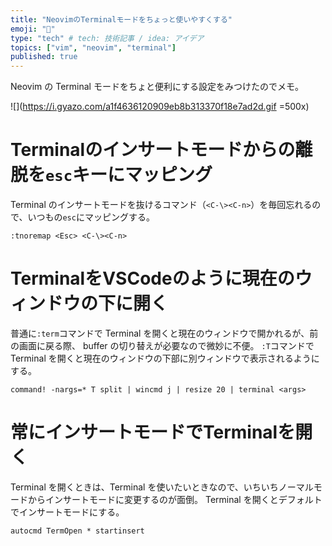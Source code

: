 ```yaml
---
title: "NeovimのTerminalモードをちょっと使いやすくする"
emoji: "🏴"
type: "tech" # tech: 技術記事 / idea: アイデア
topics: ["vim", "neovim", "terminal"]
published: true
---
```


Neovim の Terminal モードをちょと便利にする設定をみつけたのでメモ。

![](https://i.gyazo.com/a1f4636120909eb8b313370f18e7ad2d.gif =500x)

# Terminalのインサートモードからの離脱を`esc`キーにマッピング

Terminal のインサートモードを抜けるコマンド（`<C-\><C-n>`）を毎回忘れるので、いつもの`esc`にマッピングする。

```vim:.config/nvim/init.vim
:tnoremap <Esc> <C-\><C-n>
```

# TerminalをVSCodeのように現在のウィンドウの下に開く

普通に`:term`コマンドで Terminal を開くと現在のウィンドウで開かれるが、前の画面に戻る際、 buffer の切り替えが必要なので微妙に不便。
`:T`コマンドで Terminal を開くと現在のウィンドウの下部に別ウィンドウで表示されるようにする。

```vim:config/nvim/init.vim
command! -nargs=* T split | wincmd j | resize 20 | terminal <args>
```

# 常にインサートモードでTerminalを開く

Terminal を開くときは、Terminal を使いたいときなので、いちいちノーマルモードからインサートモードに変更するのが面倒。
Terminal を開くとデフォルトでインサートモードにする。

```vim:config/nvim/init.vim
autocmd TermOpen * startinsert
```